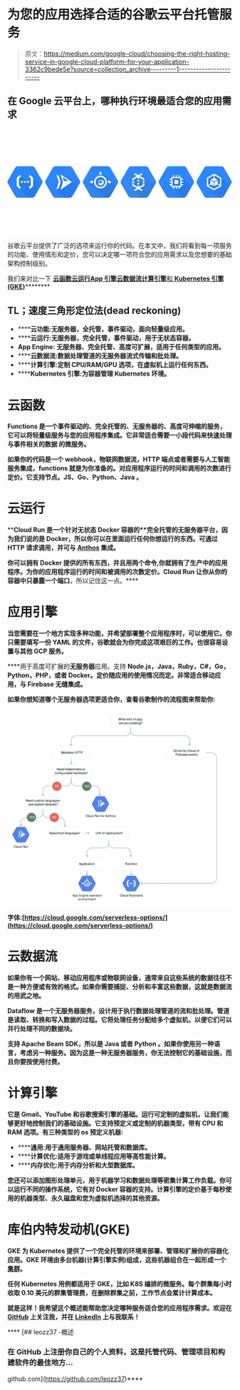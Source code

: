 # 为您的应用选择合适的谷歌云平台托管服务

> 原文：<https://medium.com/google-cloud/choosing-the-right-hosting-service-in-google-cloud-platform-for-your-application-3362c9bede5e?source=collection_archive---------1----------------------->

## 在 Google 云平台上，哪种执行环境最适合您的应用需求

![](img/19a79d4d0132e72cde407f9cbfd907c4.png)

谷歌云平台提供了广泛的选项来运行你的代码。在本文中，我们将看到每一项服务的功能、使用情形和定价，您可以决定哪一项符合您的应用需求以及您想要的基础架构控制级别。

我们来对比一下 [**云函数**](https://cloud.google.com/functions)**[**云运行**](https://cloud.google.com/run)**[**App 引擎**](https://cloud.google.com/appengine)**[**云数据流**](https://cloud.google.com/dataflow)**[**计算引擎**](https://cloud.google.com/compute)[和 **Kubernetes 引擎(GKE)**](https://cloud.google.com/kubernetes-engine)********

## ****TL；速度三角形定位法(dead reckoning)****

*   ******云功能:**无服务器，全托管，事件驱动，面向轻量级应用。****
*   ******云运行:**无服务器，完全托管，事件驱动，用于无状态容器。****
*   ******App Engine:** 无服务器、完全托管、高度可扩展，适用于任何类型的应用。****
*   ******云数据流:**数据处理管道的无服务器流式传输和批处理。****
*   ******计算引擎:**定制 CPU/RAM/GPU 选项，在虚拟机上运行任何东西。****
*   ******Kubernetes 引擎:**为容器管理 Kubernetes 环境。****

# ****云函数****

****Functions 是一个**事件驱动的、完全托管的、无服务器的、高度可伸缩的**服务，它可以将轻量级服务与您的应用程序集成。它非常适合需要**一小段代码来快速处理与事件**相关的数据 **的微服务。******

****如果你的代码是一个 **webhook，物联网数据流，HTTP 端点**或者需要与人工智能服务集成，functions 就是为你准备的。对应用程序运行的时间和调用的次数进行定价。它支持**节点。JS、Go、Python、Java** 。****

# ****云运行****

****Cloud Run 是一个针对无状态 Docker 容器的**完全托管的无服务器平台，**因为我们说的是 Docker，所以你可以在里面运行任何你想运行的东西。**可通过 HTTP 请求**调用，并可与 [Anthos](https://cloud.google.com/anthos) 集成。****

****你可以拥有 Docker 提供的所有东西，并且用两个命令**,你就拥有了生产中的应用程序。**为你的应用程序运行的时间和被调用的次数定价。Cloud Run 让你**从你的容器中只暴露一个端口**，所以记住这一点。****

# ****应用引擎****

****当您需要在一个地方实现多种功能，并希望部署整个应用程序时，可以使用它。你只需要填写一份 YAML 的文件，谷歌就会为你完成这项艰巨的工作。也很容易设置与其他 GCP 服务。****

****用于高度可扩展的**无服务器**应用。支持 **Node.js，Java，Ruby，C#，Go，Python，PHP，或者 Docker。**定价随应用的使用情况而定。非常适合移动应用，与 Firebase 无缝集成。****

****如果你想知道哪个**无服务器**选项更适合你，查看谷歌制作的流程图来帮助你:****

****![](img/59a5f47bad15a295a11feda2edd32314.png)****

****字体:[https://cloud.google.com/serverless-options/](https://cloud.google.com/serverless-options/)****

# ****云数据流****

****如果你有一个网站、移动应用程序或物联网设备，通常来自这些系统的数据往往不是一种方便或有效的格式。如果你需要**捕捉、分析和丰富这些数据**，这就是数据流的用武之地。****

****Dataflow 是一个**无服务器**服务，设计用于执行**数据处理管道**的流和批处理。管道是读取、转换和写入数据的过程。它将处理任务分配给多个虚拟机，以便它们可以并行处理不同的数据块。****

****支持 Apache Beam SDK，所以是 **Java 或者 Python** 。如果你使用另一种语言，考虑另一种服务。因为这是一种无服务器服务，你无法控制它的基础设施，而且你要按使用付费。****

# ****计算引擎****

****它是 Gmail、YouTube 和谷歌搜索引擎的基础。运行可定制的虚拟机，**让我们能够更好地控制我们的基础设施**。它支持预定义或**定制的机器类型，带有 CPU 和 RAM 选项**。有三种类型的 os 预定义机器:****

*   ******通用:**用于通用服务器、网站托管和数据库。****
*   ******计算优化:**适用于游戏或单线程应用等高性能计算。****
*   ******内存优化:**用于内存分析和大型数据库。****

****您还可以**添加图形处理单元，用于机器学习和数据处理等密集计算工作负载**。**你可以运行不同的操作系统**，它有**对 Docker 容器**的支持。计算引擎的定价基于每秒使用的机器类型、永久磁盘和您为虚拟机选择的其他资源。****

# ****库伯内特发动机(GKE)****

****GKE 为 Kubernetes 提供了一个完全托管的环境来部署、管理和扩展你的容器化应用。GKE 环境由多台机器(计算引擎实例)组成，这些机器组合在一起形成一个[集群](https://cloud.google.com/kubernetes-engine/docs/concepts/cluster-architecture)。****

****任何 Kubernetes 用例都适用于 GKE，比如 K8S 编排的**微服务。每个群集每小时收取 0.10 美元的群集管理费，在删除群集之前，工作节点会累计计算成本。******

****就是这样！我希望这个概述能帮助您决定哪种服务适合您的应用程序需求。欢迎在 [GitHub](https://github.com/leozz37) 上关注我，并在 [LinkedIn](https://www.linkedin.com/in/leonardoaugustolima/) 上与我联系！****

****[](https://github.com/leozz37) [## leozz37 -概述

### 在 GitHub 上注册你自己的个人资料，这是托管代码、管理项目和构建软件的最佳地方…

github.com](https://github.com/leozz37)****
